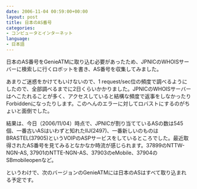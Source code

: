 ```yaml
---
date: 2006-11-04 00:59:00+00:00
layout: post
title: 日本のAS番号
categories:
- コンピュータとインターネット
language:
- 日本語
---
```


日本のAS番号をGenieATMに取り込む必要があったため、JPNICのWHOISサーバーに検索しに行くロボットを書き、AS番号を収集してみました。

あまりご迷惑をかけてもいけないので、1 request/sec位の頻度で調べるようにしたので、全部調べるまでに2日くらいかかりました。JPNICのWHOISサーバーはへこたれることが多く、アクセスしていると結構な頻度で返事をしなかったりForbiddenになったりします。このへんのエラーに対してロバストにするのがちょいと面倒でした。

結果は、今日（2006/11/04）時点で、JPNICが割り当てているASの数は545個、一番古いASはいわずと知れたIIJ(2497)、一番新しいのものはBRASTEL(37905)というVOIPのASPサービスをしているところでした。最近取得されたAS番号を見てみるとなかなか時流が感じられます。37899のNTTW-NGN-AS, 37901のNTTE-NGN-AS、37903のeMobile、37904のSBmobileopenなど。

というわけで、次のバージョンのGenieATMには日本のASはすべて取り込まれる予定です。
